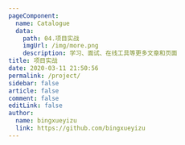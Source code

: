 ```yaml
---
pageComponent:
  name: Catalogue
  data:
    path: 04.项目实战
    imgUrl: /img/more.png
    description: 学习、面试、在线工具等更多文章和页面
title: 项目实战
date: 2020-03-11 21:50:56
permalink: /project/
sidebar: false
article: false
comment: false
editLink: false
author:
  name: bingxueyizu
  link: https://github.com/bingxueyizu
---
```

